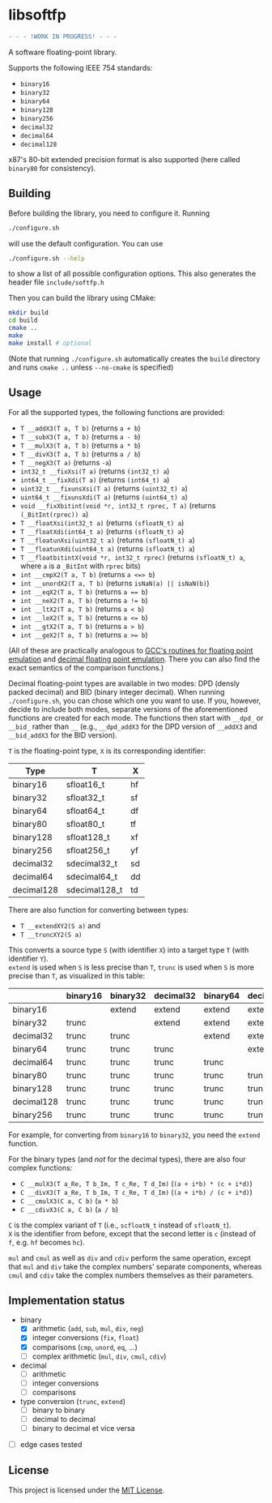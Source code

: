 # libsoftfp

```diff
- - - !WORK IN PROGRESS! - - -
```

A software floating-point library.

Supports the following IEEE 754 standards:

- `binary16`
- `binary32`
- `binary64`
- `binary128`
- `binary256`
- `decimal32`
- `decimal64`
- `decimal128`

x87's 80-bit extended precision format is also supported (here called `binary80` for consistency).

## Building

Before building the library, you need to configure it. Running

```bash
./configure.sh
```

will use the default configuration. You can use

```bash
./configure.sh --help
```

to show a list of all possible configuration options.
This also generates the header file `include/softfp.h`

Then you can build the library using CMake:

```bash
mkdir build
cd build
cmake ..
make
make install # optional
```

(Note that running `./configure.sh` automatically creates the `build` directory and runs `cmake ..` unless `--no-cmake`
is specified)

## Usage

For all the supported types, the following functions are provided:

- `T __addX3(T a, T b)` (returns `a + b`)
- `T __subX3(T a, T b)` (returns `a - b`)
- `T __mulX3(T a, T b)` (returns `a * b`)
- `T __divX3(T a, T b)` (returns `a / b`)
- `T __negX3(T a)` (returns `-a`)
- `int32_t __fixXsi(T a)` (returns `(int32_t) a`)
- `int64_t __fixXdi(T a)` (returns `(int64_t) a`)
- `uint32_t __fixunsXsi(T a)` (returns `(uint32_t) a`)
- `uint64_t __fixunsXdi(T a)` (returns `(uint64_t) a`)
- `void __fixXbitint(void *r, int32_t rprec, T a)` (returns `(_BitInt(rprec)) a`)
- `T __floatXsi(int32_t a)` (returns `(sfloatN_t) a`)
- `T __floatXdi(int64_t a)` (returns `(sfloatN_t) a`)
- `T __floatunXsi(uint32_t a)` (returns `(sfloatN_t) a`)
- `T __floatunXdi(uint64_t a)` (returns `(sfloatN_t) a`)
- `T __floatbitintX(void *r, int32_t rprec)` (returns `(sfloatN_t) a`, where `a` is a `_BitInt` with `rprec` bits)
- `int __cmpX2(T a, T b)` (returns `a <=> b`)
- `int __unordX2(T a, T b)` (returns `isNaN(a) || isNaN(b)`)
- `int __eqX2(T a, T b)` (returns `a == b`)
- `int __neX2(T a, T b)` (returns `a != b`)
- `int __ltX2(T a, T b)` (returns `a < b`)
- `int __leX2(T a, T b)` (returns `a <= b`)
- `int __gtX2(T a, T b)` (returns `a > b`)
- `int __geX2(T a, T b)` (returns `a >= b`)

(All of these are practically analogous to
[GCC's routines for floating point emulation](https://gcc.gnu.org/onlinedocs/gccint/Soft-float-library-routines.html)
and [decimal floating point emulation](https://gcc.gnu.org/onlinedocs/gccint/Decimal-float-library-routines.html).
There you can also find the exact semantics of the comparison functions.)

Decimal floating-point types are available in two modes: DPD (densly packed decimal) and BID (binary integer decimal).
When running `./configure.sh`, you can chose which one you want to use. If you, however, decide to include both modes,
separate versions of the aforementioned functions are created for each mode. The functions then start with `__dpd_` or
`__bid_` rather than `__` (e.g., `__dpd_addX3` for the DPD version of `__addX3` and `__bid_addX3` for the BID version).

`T` is the floating-point type, `X` is its corresponding identifier:

| Type       | T             | X  |
| ---------- | ------------- | -- |
| binary16   | sfloat16_t    | hf |
| binary32   | sfloat32_t    | sf |
| binary64   | sfloat64_t    | df |
| binary80   | sfloat80_t    | tf |
| binary128  | sfloat128_t   | xf |
| binary256  | sfloat256_t   | yf |
| decimal32  | sdecimal32_t  | sd |
| decimal64  | sdecimal64_t  | dd |
| decimal128 | sdecimal128_t | td |

There are also function for converting between types:

- `T __extendXY2(S a)` and
- `T __truncXY2(S a)`

This converts a source type `S` (with identifier `X`)
into a target type `T` (with identifier `Y`).  
`extend` is used when `S` is less precise than `T`,
`trunc` is used when `S` is more precise than `T`,
as visualized in this table:

|            | binary16 | binary32 | decimal32 | binary64 | decimal64 | binary80 | binary128 | decimal128 | binary256  |
| ---------- | -------- | -------- | --------- | -------- | --------- | -------- | --------- | ---------- | ---------- |
| binary16   |          | extend   | extend    | extend   | extend    | extend   | extend    | extend     | extend     |
| binary32   | trunc    |          | extend    | extend   | extend    | extend   | extend    | extend     | extend     |
| decimal32  | trunc    | trunc    |           | extend   | extend    | extend   | extend    | extend     | extend     |
| binary64   | trunc    | trunc    | trunc     |          | extend    | extend   | extend    | extend     | extend     |
| decimal64  | trunc    | trunc    | trunc     | trunc    |           | extend   | extend    | extend     | extend     |
| binary80   | trunc    | trunc    | trunc     | trunc    | trunc     |          | extend    | extend     | extend     |
| binary128  | trunc    | trunc    | trunc     | trunc    | trunc     | trunc    |           | extend     | extend     |
| decimal128 | trunc    | trunc    | trunc     | trunc    | trunc     | trunc    | trunc     |            | extend     |
| binary256  | trunc    | trunc    | trunc     | trunc    | trunc     | trunc    | trunc     | trunc      |            |

For example, for converting from `binary16` to `binary32`, you need the `extend` function.

For the binary types (and *not* for the decimal types), there are also four complex functions:

- `C __mulX3(T a_Re, T b_Im, T c_Re, T d_Im)` (`(a + i*b) * (c + i*d)`)
- `C __divX3(T a_Re, T b_Im, T c_Re, T d_Im)` (`(a + i*b) / (c + i*d)`)
- `C __cmulX3(C a, C b)` (`a * b`)
- `C __cdivX3(C a, C b)` (`a / b`)

`C` is the complex variant of `T` (i.e., `scfloatN_t` instead of `sfloatN_t`).  
`X` is the identifier from before, except that the second letter is `c` (instead of `f`, e.g. `hf` becomes `hc`).

`mul` and `cmul` as well as `div` and `cdiv` perform the same operation,
except that `mul` and `div` take the complex numbers' separate components,
whereas `cmul` and `cdiv` take the complex numbers themselves as their parameters.

## Implementation status

- binary
  - [x] arithmetic (`add`, `sub`, `mul`, `div`, `neg`)
  - [x] integer conversions (`fix`, `float`)
  - [x] comparisons (`cmp`, `unord`, `eq`, ...)
  - [ ] complex arithmetic (`mul`, `div`, `cmul`, `cdiv`)
- decimal
  - [ ] arithmetic
  - [ ] integer conversions
  - [ ] comparisons
- type conversion (`trunc`, `extend`)
  - [ ] binary to binary
  - [ ] decimal to decimal
  - [ ] binary to decimal et vice versa
- [ ] edge cases tested

## License

This project is licensed under the [MIT License](LICENSE).
